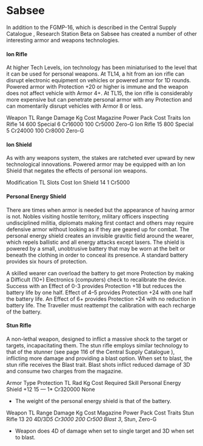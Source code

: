 # Sabsee

In addition to the FGMP-16, which is described in the Central Supply Catalogue , Research Station Beta on Sabsee has created a number of other interesting armor and weapons technologies.

#### Ion Rifle

At higher Tech Levels, ion technology has been miniaturised to the level that it can be used for personal weapons. At TL14, a hit from an ion rifle can disrupt electronic equipment on vehicles or powered armor for 1D rounds. Powered armor with Protection +20 or higher is immune and the weapon does not affect vehicle with Armor 4+. At TL15, the ion rifle is considerably more expensive but can penetrate personal armor with any Protection and can momentarily disrupt vehicles with Armor 8 or less.

Weapon TL Range Damage Kg Cost Magazine Power Pack Cost Traits
Ion Rifle 14 600 Special 6 Cr16000 100 Cr5000 Zero-G
Ion Rifle 15 800 Special 5 Cr24000 100 Cr8000 Zero-G

#### Ion Shield

As with any weapons system, the stakes are ratcheted ever upward by new technological innovations. Powered armor may be equipped with an Ion Shield that negates the effects of personal ion weapons.

Modification TL Slots Cost
Ion Shield 14 1 Cr5000

#### Personal Energy Shield

There are times when armor is needed but the appearance of having armor is not. Nobles visiting hostile territory, military officers inspecting undisciplined militia, diplomats making first contact and others may require defensive armor without looking as if they are geared up for combat. The personal energy shield creates an invisible gravitic field around the wearer, which repels ballistic and all energy attacks except lasers. The shield is powered by a small, unobtrusive battery that may be worn at the belt or beneath the clothing in order to conceal its presence. A standard battery provides six hours of protection.

A skilled wearer can overload the battery to get more Protection by making a Difficult (10+) Electronics (computers) check to recalibrate the device. Success with an Effect of 0-3 provides Protection +18 but reduces the battery life by one half. Effect of 4–5 provides Protection +24 with one half the battery life. An Effect of 6+ provides Protection +24 with no reduction in battery life. The Traveller must reattempt the calibration with each recharge of the battery.

#### Stun Rifle

A non-lethal weapon, designed to inflict a massive shock to the target or targets, incapacitating them. The stun rifle employs similar technology to that of the stunner (see page 116 of the Central Supply Catalogue ), inflicting more damage and providing a blast option. When set to blast, the stun rifle receives the Blast trait. Blast shots inflict reduced damage of 3D and consume two charges from the magazine.

Armor Type Protection TL Rad Kg Cost Required Skill
Personal Energy Shield +12 15 — 1* Cr320000 None

- The weight of the personal energy shield is that of the battery.

Weapon TL Range Damage Kg Cost Magazine Power Pack Cost Traits
Stun Rifle 13 20 4D/3D*5 Cr3000 200 Cr500 Blast 3*, Stun, Zero-G

- Weapon does 4D of damage when set to single target and 3D when set to blast.
